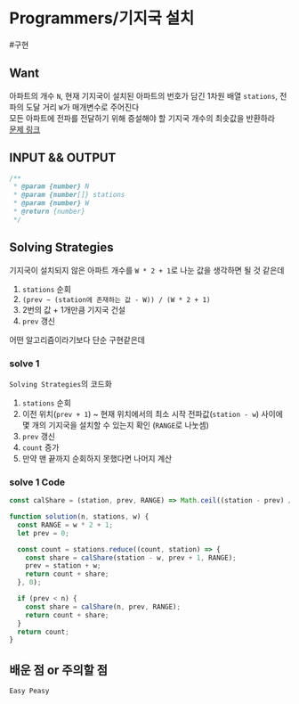# Programmers/기지국 설치

#구현

## Want

아파트의 개수 `N`, 현재 기지국이 설치된 아파트의 번호가 담긴 1차원 배열 `stations`, 전파의 도달 거리 `W`가 매개변수로 주어진다  
모든 아파트에 전파를 전달하기 위해 증설해야 할 기지국 개수의 최솟값을 반환하라  
[문제 링크](https://school.programmers.co.kr/learn/courses/30/lessons/12979)

## INPUT && OUTPUT

```js
/**
 * @param {number} N
 * @param {number[]} stations
 * @param {number} W
 * @return {number}
 */
```

## Solving Strategies

기지국이 설치되지 않은 아파트 개수를 `W * 2 + 1`로 나눈 값을 생각하면 될 것 같은데

1. `stations` 순회
2. `(prev ~ (station에 존재하는 값 - W)) / (W * 2 + 1)`
3. 2번의 값 + 1개만큼 기지국 건설
4. `prev` 갱신

어떤 알고리즘이라기보다 단순 구현같은데

### solve 1

`Solving Strategies`의 코드화

1. `stations` 순회
2. 이전 위치(`prev + 1`) ~ 현재 위치에서의 최소 시작 전파값(`station - w`) 사이에 몇 개의 기지국을 설치할 수 있는지 확인 (`RANGE`로 나눗셈)
3. `prev` 갱신
4. `count` 증가
5. 만약 맨 끝까지 순회하지 못했다면 나머지 계산

### solve 1 Code

```js
const calShare = (station, prev, RANGE) => Math.ceil((station - prev) / RANGE);

function solution(n, stations, w) {
  const RANGE = w * 2 + 1;
  let prev = 0;

  const count = stations.reduce((count, station) => {
    const share = calShare(station - w, prev + 1, RANGE);
    prev = station + w;
    return count + share;
  }, 0);

  if (prev < n) {
    const share = calShare(n, prev, RANGE);
    return count + share;
  }
  return count;
}
```

## 배운 점 or 주의할 점

`Easy Peasy`
